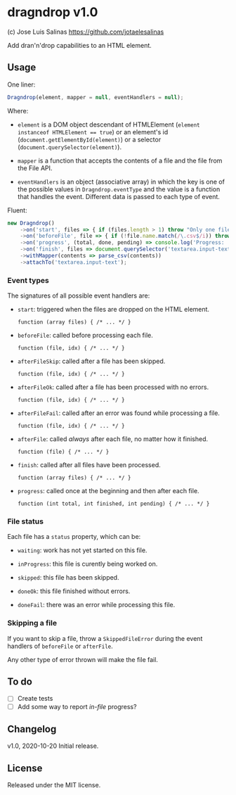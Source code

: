 # dragndrop v1.0

(c) Jose Luis Salinas <https://github.com/jotaelesalinas>

Add dran'n'drop capabilities to an HTML element.

## Usage

One liner:

```javascript
Dragndrop(element, mapper = null, eventHandlers = null);
```

Where:

- `element` is a DOM object descendant of HTMLElement (`element instanceof HTMLElement == true`)
  or an element's id (`document.getElementById(element)`) or a selector (`document.querySelector(element)`).

- `mapper` is a function that accepts the contents of a file and the file from the File API.

- `eventHandlers` is an object (associative array) in which the key is one of the possible values in `Dragndrop.eventType`
  and the value is a function that handles the event. Different data is passed to each type of event.

Fluent:

```javascript
new Dragndrop()
	->on('start', files => { if (files.length > 1) throw "Only one file is accepted."; })
	->on('beforeFile', file => { if (!file.name.match(/\.csv$/i)) throw new SkippedFileError("Not a CSV file."); })
	->on('progress', (total, done, pending) => console.log('Progress: ' + (done * 100 / total).toFixed(2) + '%'))
	->on('finish', files => document.querySelector('textarea.input-text').value = files[0].contents)
	->withMapper(contents => parse_csv(contents))
	->attachTo('textarea.input-text');
```

### Event types

The signatures of all possible event handlers are:

- `start`: triggered when the files are dropped on the HTML element.

  `function (array files) { /* ... */ }`

- `beforeFile`: called before processing each file.

  `function (file, idx) { /* ... */ }`

- `afterFileSkip`: called after a file has been skipped.

  `function (file, idx) { /* ... */ }`

- `afterFileOk`: called after a file has been processed with no errors.

  `function (file, idx) { /* ... */ }`

- `afterFileFail`: called after an error was found while processing a file. 

  `function (file, idx) { /* ... */ }`

- `afterFile`: called _always_ after each file, no matter how it finished.

  `function (file) { /* ... */ }`

- `finish`: called after all files have been processed.

  `function (array files) { /* ... */ }`

- `progress`: called once at the beginning and then after each file.

  `function (int total, int finished, int pending) { /* ... */ }`

### File status

Each file has a `status` property, which can be:

- `waiting`: work has not yet started on this file.

- `inProgress`: this file is curently being worked on.

- `skipped`: this file has been skipped.

- `doneOk`: this file finished without errors.

- `doneFail`: there was an error while processing this file.

### Skipping a file

If you want to skip a file, throw a `SkippedFileError` during the event handlers of `beforeFile` or `afterFile`.

Any other type of error thrown will make the file fail.

## To do

- [ ] Create tests
- [ ] Add some way to report _in-file_ progress?

## Changelog

v1.0, 2020-10-20
Initial release.

## License

Released under the MIT license.
